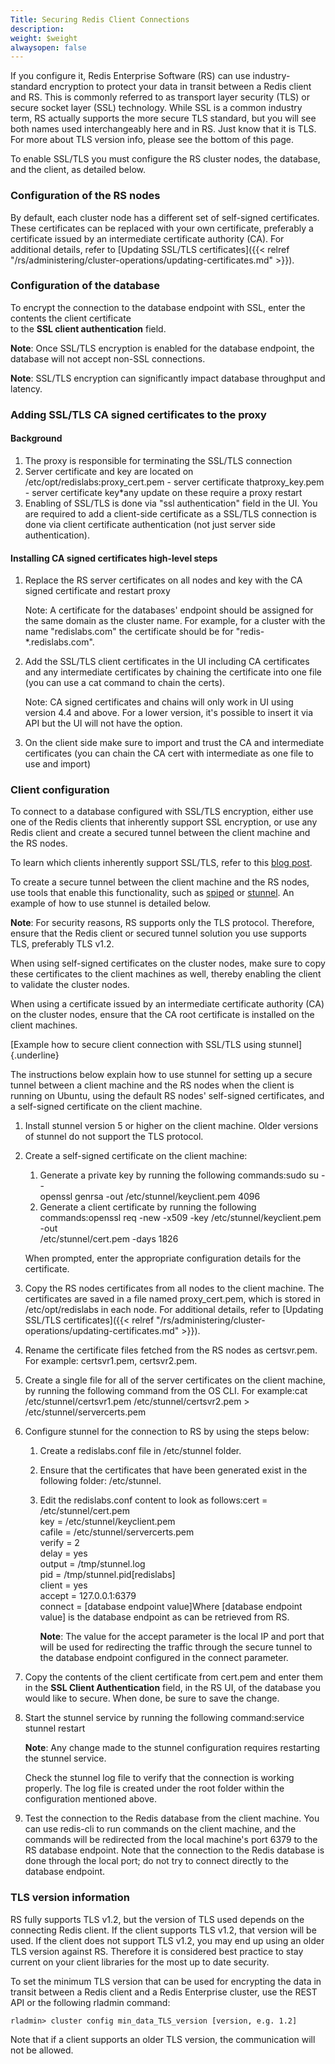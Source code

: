 ```yaml
---
Title: Securing Redis Client Connections
description: 
weight: $weight
alwaysopen: false
---
```

If you configure it, Redis Enterprise Software (RS) can
use industry-standard encryption to protect your data in transit between
a Redis client and RS. This is commonly referred to as transport layer
security (TLS) or secure socket layer (SSL) technology. While SSL is a
common industry term, RS actually supports the more secure TLS standard,
but you will see both names used interchangeably here and in RS. Just
know that it is TLS. For more about TLS version info, please see the
bottom of this page.

To enable SSL/TLS you must configure the RS cluster nodes, the database,
and the client, as detailed below.

### Configuration of the RS nodes

By default, each cluster node has a different set of self-signed
certificates. These certificates can be replaced with your own
certificate, preferably a certificate issued by an intermediate
certificate authority (CA). For additional details, refer to [Updating
SSL/TLS
certificates]({{< relref "/rs/administering/cluster-operations/updating-certificates.md" >}}).

### Configuration of the database

To encrypt the connection to the database endpoint with SSL, enter the
contents the client certificate\
to the **SSL client authentication** field.

**Note**: Once SSL/TLS encryption is enabled for the database endpoint,
the database will not accept non-SSL connections.

**Note**: SSL/TLS encryption can significantly impact database
throughput and latency.

### Adding SSL/TLS CA signed certificates to the proxy

#### Background

1. The proxy is responsible for terminating the SSL/TLS connection
1. Server certificate and key are located on
    /etc/opt/redislabs:proxy\_cert.pem - server certificate
    thatproxy\_key.pem - server certificate key\*any update on these
    require a proxy restart
1. Enabling of SSL/TLS is done via "ssl authentication" field in the
    UI. You are required to add a client-side certificate as a SSL/TLS
    connection is done via client certificate authentication (not just
    server side authentication).

#### Installing CA signed certificates high-level steps

1. Replace the RS server certificates on all nodes and key with the CA
    signed certificate and restart proxy

    Note: A certificate for the databases' endpoint should be assigned
    for the same domain as the cluster name. For example, for a cluster
    with the name "redislabs.com" the certificate should be for
    "redis-\*.redislabs.com".

1. Add the SSL/TLS client certificates in the UI including CA
    certificates and any intermediate certificates by chaining the
    certificate into one file (you can use a cat command to chain the
    certs).

    Note: CA signed certificates and chains will only work in UI using
    version 4.4 and above. For a lower version, it's possible to insert
    it via API but the UI will not have the option.

1. On the client side make sure to import and trust the CA and
    intermediate certificates (you can chain the CA cert with
    intermediate as one file to use and import)

### Client configuration

To connect to a database configured with SSL/TLS encryption, either use
one of the Redis clients that inherently support SSL encryption, or use
any Redis client and create a secured tunnel between the client machine
and the RS nodes.

To learn which clients inherently support SSL/TLS, refer to this [blog
post](/blog/secure-redis-ssl-added-to-redsmin-and-clients).

To create a secure tunnel between the client machine and the RS nodes,
use tools that enable this functionality, such as
[spiped](http://www.tarsnap.com/spiped.html) or
[stunnel](https://www.stunnel.org/index.html). An example of how to use
stunnel is detailed below.

**Note**: For security reasons, RS supports only the TLS protocol.
Therefore, ensure that the Redis client or secured tunnel solution you
use supports TLS, preferably TLS v1.2.

When using self-signed certificates on the cluster nodes, make sure to
copy these certificates to the client machines as well, thereby enabling
the client to validate the cluster nodes.

When using a certificate issued by an intermediate certificate authority
(CA) on the cluster nodes, ensure that the CA root certificate is
installed on the client machines.

[Example how to secure client connection with SSL/TLS using
stunnel]{.underline}

The instructions below explain how to use stunnel for setting up a
secure tunnel between a client machine and the RS nodes when the client
is running on Ubuntu, using the default RS nodes' self-signed
certificates, and a self-signed certificate on the client machine.

1. Install stunnel version 5 or higher on the client machine. Older
    versions of stunnel do not support the TLS protocol.
1. Create a self-signed certificate on the client machine:

    1. Generate a private key by running the following commands:sudo su
        --\
        openssl genrsa -out /etc/stunnel/keyclient.pem 4096
    1. Generate a client certificate by running the following
        commands:openssl req -new -x509 -key /etc/stunnel/keyclient.pem
        -out\
        /etc/stunnel/cert.pem -days 1826

    When prompted, enter the appropriate configuration details for the
    certificate.

1. Copy the RS nodes certificates from all nodes to the client machine.
    The certificates are saved in a file named proxy\_cert.pem, which is
    stored in /etc/opt/redislabs in each node. For additional details,
    refer to [Updating SSL/TLS
    certificates]({{< relref "/rs/administering/cluster-operations/updating-certificates.md" >}}).
1. Rename the certificate files fetched from the RS nodes as
    certsvr.pem. For example: certsvr1.pem, certsvr2.pem.
1. Create a single file for all of the server certificates on the
    client machine, by running the following command from the OS CLI.
    For example:cat /etc/stunnel/certsvr1.pem
    /etc/stunnel/certsvr2.pem \> /etc/stunnel/servercerts.pem
1. Configure stunnel for the connection to RS by using the steps below:
    1. Create a redislabs.conf file in /etc/stunnel folder.
    1. Ensure that the certificates that have been generated exist in
        the following folder: /etc/stunnel.
    1. Edit the redislabs.conf content to look as follows:cert =
        /etc/stunnel/cert.pem\
        key = /etc/stunnel/keyclient.pem\
        cafile = /etc/stunnel/servercerts.pem\
        verify = 2\
        delay = yes\
        output = /tmp/stunnel.log\
        pid = /tmp/stunnel.pid\[redislabs\]\
        client = yes\
        accept = 127.0.0.1:6379\
        connect = \[database endpoint value\]Where \[database endpoint
        value\] is the database endpoint as can be retrieved from RS.

        **Note**: The value for the accept parameter is the local IP and
        port that will be used for redirecting the traffic through the
        secure tunnel to the database endpoint configured in the connect
        parameter.

1. Copy the contents of the client certificate from cert.pem and enter
    them in the **SSL Client Authentication** field, in the RS UI, of
    the database you would like to secure. When done, be sure to save
    the change.
1. Start the stunnel service by running the following command:service
    stunnel restart

    **Note**: Any change made to the stunnel configuration requires
    restarting the stunnel service.

    Check the stunnel log file to verify that the connection is working
    properly. The log file is created under the root folder within the
    configuration mentioned above.

1. Test the connection to the Redis database from the client machine.
    You can use redis-cli to run commands on the client machine, and the
    commands will be redirected from the local machine's port 6379 to
    the RS database endpoint. Note that the connection to the Redis
    database is done through the local port; do not try to connect
    directly to the database endpoint.

### TLS version information

RS fully supports TLS v1.2, but the version of TLS used depends on the
connecting Redis client. If the client supports TLS v1.2, that version
will be used. If the client does not support TLS v1.2, you may end up
using an older TLS version against RS. Therefore it is considered best
practice to stay current on your client libraries for the most up to
date security.

To set the minimum TLS version that can be used for encrypting the data
in transit between a Redis client and a Redis Enterprise cluster, use
the REST API or the following rladmin
command:

    rladmin> cluster config min_data_TLS_version [version, e.g. 1.2]

Note that if a client supports an older TLS version, the communication
will not be allowed.
